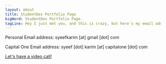 ```yaml
---
layout: about
title: StudentDev Portfolio Page
bigWord: StudentDev Portfolio Page.
tagLine: Hey I just met you, and this is crazy, but here's my email address, and Appear.in.
---
```


Personal Email address: syeefkarim [at] gmail [dot] com

Capital One Email address: syeef [dot] karim [at] capitalone [dot] com


<a id="links" href="https://appear.in/syeef" target="_blank">Let's have a video call!</a>